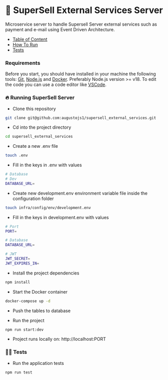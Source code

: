 # 🏬 SuperSell External Services Server

Microservice server to handle Supersell Server external services such as payment and e-mail using Event Driven Architecture.

- [Table of Content](#table-of-content)
- [How To Run](#how-to-run)
- [Tests](#tests)

### Requirements

Before you start, you should have installed in your machine the following tools:
[Git](https://git-scm.com), [Node.js](https://nodejs.org/en/) and [Docker](https://www.docker.com/). Preferably Node.js version >= v18.
To edit the code you can use a code editor like [VSCode](https://code.visualstudio.com/).

### 🔥 Running SuperSell Server

- Clone this repository

```bash
git clone git@github.com:augustojs1/supersell_external_services.git
```

- Cd into the project directory

```bash
cd supersell_external_services
```

- Create a new .env file

```bash
touch .env
```

- Fill in the keys in .env with values

```bash
# Database
# Dev
DATABASE_URL=
```

- Create new development.env environment variable file inside the configuration folder

```bash
touch infra/config/env/development.env
```

- Fill in the keys in development.env with values

```bash
# Port
PORT=

# Database
DATABASE_URL=

# JWT
JWT_SECRET=
JWT_EXPIRES_IN=
```

- Install the project dependencies

```bash
npm install
```

- Start the Docker container

```bash
docker-compose up -d
```

- Push the tables to database

- Run the project

```bash
npm run start:dev
```

- Project runs locally on: http://localhost:PORT

### 👨‍🔬 Tests

- Run the application tests

```bash
npm run test
```
